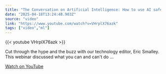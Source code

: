 ```yaml
---
title: "The Conversation on Artificial Intelligence: How to use AI safely and what to watch out for"
date: "2025-04-18T13:24:48.903Z"
source: "video"
link: "https://www.youtube.com/watch?v=VHrplX76azk"
tags: ["video","ml"]
---
```


{{< youtube VHrplX76azk >}}

Cut through the hype and the buzz with our technology editor, Eric Smalley. This webinar discussed what you can and can't do ...

[Watch on YouTube](https://www.youtube.com/watch?v=VHrplX76azk)
